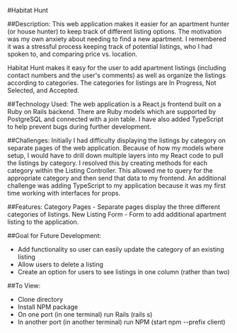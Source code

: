 #Habitat Hunt

##Description: 
This web application makes it easier for an apartment hunter (or house hunter) to keep track of different listing options.  The motivation was my own anxiety about needing to 
find a new apartment.  I remembered it was a stressful process keeping track of potential listings, who I had spoken to, and comparing price vs. location.  

Habitat Hunt makes it easy for the user to add apartment listings (including contact numbers and the user's comments) as well as organize the listings according to categories. The categories for listings are In Progress, Not Selected, and Accepted.


##Technology Used:
The web application is a React.js frontend built on a Ruby on Rails backend.  There are Ruby models which are supported by PostgreSQL and connected with a join table. I have also added TypeScript to help prevent bugs during further development.


##Challenges:
Initially I had difficulty displaying the listings by category on separate pages of the web application.  Because of how my models where setup, I would have to drill down multiple layers into my React code to pull the listings by category.  I resolved this by creating methods for each category within the Listing Controller.  This allowed me to query for the appropriate category and then send that data to my frontend.  An additional challenge was adding TypeScript to my application because it was my first time working with interfaces for props.


##Features:
Category Pages - Separate pages display the three different categories of listings.
New Listing Form - Form to add additional apartment listing to the application.


##Goal for Future Development:
- Add functionality so user can easily update the category of an existing listing
- Allow users to delete a listing
- Create an option for users to see listings in one column (rather than two)


##To View: 
- Clone directory
- Install NPM package
- On one port (in one terminal) run Rails (rails s)
- In another port (in another terminal) run NPM (start npm --prefix client)